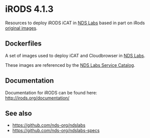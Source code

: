 # iRODS 4.1.3

Resources to deploy iRODS iCAT in [NDS Labs](https://github.com/nds-org/ndslabs) based in part on iRods [original images](https://github.com/irods/contrib/tree/master/irods-docker).

## Dockerfiles

A set of images used to deploy iCAT and Cloudbrowser in [NDS Labs](https://github.com/nds-org/ndslabs).

These images are referenced by the [NDS Labs Service Catalog](https://github.com/nds-org/ndslabs-specs).

## Documentation
Documentation for iRODS can be found here: http://irods.org/documentation/

## See also
* https://github.com/nds-org/ndslabs
* https://github.com/nds-org/ndslabs-specs

